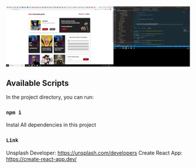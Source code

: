 ![Project illustration](https://github.com/TimurZhanabayev/Marvel-information-portal/blob/main/src/resources/img/pngForREADME.png)
## Available Scripts

In the project directory, you can run:

### `npm i`

Instal All dependencies in this project

### `Link`

Unsplash Developer: https://unsplash.com/developers
Create React App: https://create-react-app.dev/

